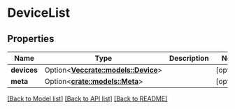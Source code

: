 # DeviceList

## Properties

Name | Type | Description | Notes
------------ | ------------- | ------------- | -------------
**devices** | Option<[**Vec<crate::models::Device>**](Device.md)> |  | [optional]
**meta** | Option<[**crate::models::Meta**](Meta.md)> |  | [optional]

[[Back to Model list]](../README.md#documentation-for-models) [[Back to API list]](../README.md#documentation-for-api-endpoints) [[Back to README]](../README.md)


